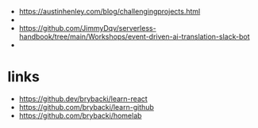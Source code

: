 
- https://austinhenley.com/blog/challengingprojects.html
- 
- https://github.com/JimmyDqv/serverless-handbook/tree/main/Workshops/event-driven-ai-translation-slack-bot
- 

# links
- https://github.dev/brybacki/learn-react
- https://github.com/brybacki/learn-github
- https://github.com/brybacki/homelab
